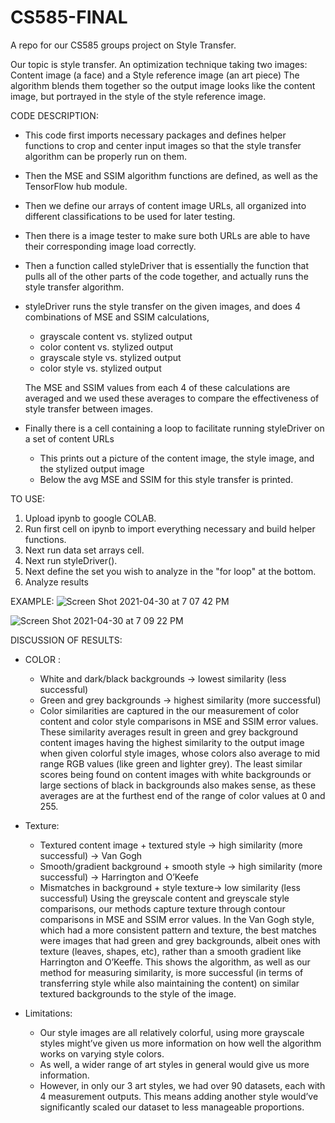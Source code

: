 # CS585-FINAL
A repo for our CS585 groups project on Style Transfer.

Our topic is style transfer. An optimization technique taking two images: Content image (a face) and a Style reference image (an art piece)
The algorithm blends them together so the output image looks like the content image, but portrayed in the style of the style reference image. 

CODE DESCRIPTION: 
- This code first imports necessary packages and defines helper functions to crop and center input images so that the style transfer algorithm can be properly run on them. 
- Then the MSE and SSIM algorithm functions are defined, as well as the TensorFlow hub module. 

- Then we define our arrays of content image URLs, all organized into different classifications to be used for later testing.

- Then there is a image tester to make sure both URLs are able to have their corresponding image load correctly.

- Then a function called styleDriver that is essentially the function that pulls all of the other parts of the code together, and actually runs the style transfer algorithm. 

- styleDriver runs the style transfer on the given images, and does 4 combinations of MSE and SSIM calculations,
  -  grayscale content vs. stylized output
  -  color content vs. stylized output
  -  grayscale style vs. stylized output
  -  color style vs. stylized output
  
  The MSE and SSIM values from each 4 of these calculations are averaged and we used these averages to compare the effectiveness of style transfer between images.

- Finally there is a cell containing a loop to facilitate running styleDriver on a set of content URLs
  - This prints out a picture of the content image, the style image, and the stylized output image
  - Below the avg MSE and SSIM for this style transfer is printed.

TO USE:
1. Upload ipynb to google COLAB.
2. Run first cell on ipynb to import everything necessary and build helper functions.
3. Next run data set arrays cell.
4. Next run styleDriver().
5. Next define the set you wish to analyze in the "for loop" at the bottom.
6. Analyze results 


EXAMPLE:
![Screen Shot 2021-04-30 at 7 07 42 PM](https://user-images.githubusercontent.com/61470389/116762078-58f62d00-a9e7-11eb-98a3-cb55c0eee3cc.png)

![Screen Shot 2021-04-30 at 7 09 22 PM](https://user-images.githubusercontent.com/61470389/116762164-95298d80-a9e7-11eb-9760-09c9178fa5a4.png)

DISCUSSION OF RESULTS:
- COLOR : 
    - White and dark/black backgrounds → lowest similarity (less successful)
    - Green and grey backgrounds → highest similarity (more successful)
    - Color similarities are captured in the our measurement of color content and color style comparisons in MSE and SSIM error values. 
    These similarity averages result in green and grey background content images having the highest similarity to the output image when given colorful style images,
    whose colors also average to mid range RGB values (like green and lighter grey). The least similar scores being found on content images with white backgrounds 
    or large sections of black in backgrounds also makes sense, as these averages are at the furthest end of the range of color values at 0 and 255. 
    
 - Texture:
    - Textured content image + textured style → high similarity (more successful) →  Van Gogh
    - Smooth/gradient background + smooth style → high similarity (more successful) → Harrington and O’Keefe
    - Mismatches in background + style texture→ low similarity (less successful)
    Using the greyscale content and greyscale style comparisons, our methods capture texture through contour comparisons in MSE and SSIM error values. 
    In the Van Gogh style, which had a more consistent pattern and texture, the best matches were images that had green and grey backgrounds, albeit ones with
    texture (leaves, shapes, etc), rather than a smooth gradient like Harrington and O’Keeffe. This shows the algorithm, as well as our method for measuring 
    similarity, is more successful (in terms of transferring style while also maintaining the content) on similar textured backgrounds to the style of the image. 

- Limitations:
    - Our style images are all relatively colorful, using more grayscale styles might’ve given us more information on how well the algorithm works on varying style colors.
    - As well, a wider range of art styles in general would give us more information.
    - However, in only our 3 art styles, we had over 90 datasets, each with 4 measurement outputs. This means adding another style would’ve significantly scaled our dataset to less manageable proportions.

